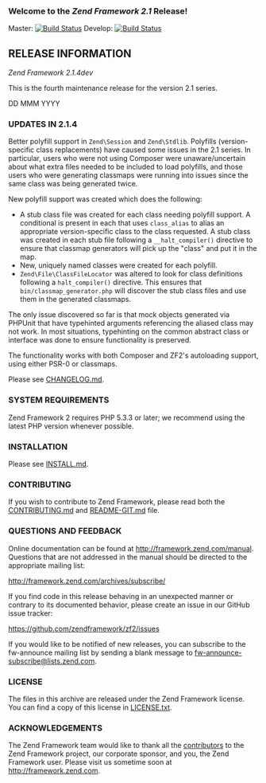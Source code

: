 ### Welcome to the *Zend Framework 2.1* Release!

Master: [![Build Status](https://secure.travis-ci.org/zendframework/zf2.png?branch=master)](http://travis-ci.org/zendframework/zf2)
Develop: [![Build Status](https://secure.travis-ci.org/zendframework/zf2.png?branch=develop)](http://travis-ci.org/zendframework/zf2)

## RELEASE INFORMATION

*Zend Framework 2.1.4dev*

This is the fourth maintenance release for the version 2.1 series.

DD MMM YYYY

### UPDATES IN 2.1.4

Better polyfill support in `Zend\Session` and `Zend\Stdlib`. Polyfills
(version-specific class replacements) have caused some issues in the 2.1 series.
In particular, users who were not using Composer were unaware/uncertain about
what extra files needed to be included to load polyfills, and those users who
were generating classmaps were running into issues since the same class was
being generated twice.

New polyfill support was created which does the following:

- A stub class file was created for each class needing polyfill support. A
  conditional is present in each that uses `class_alias` to alias an appropriate
  version-specific class to the class requested. A stub class was created in each
  stub file following a `__halt_compiler()` directive to ensure that classmap
  generators will pick up the "class" and put it in the map.
- New, uniquely named classes were created for each polyfill.
- `Zend\File\ClassFileLocator` was altered to look for class definitions
  following a `halt_compiler()` directive. This ensures that
  `bin/classmap_generator.php` will discover the stub class files and use them
  in the generated classmaps.

The only issue discovered so far is that mock objects generated via PHPUnit that
have typehinted arguments referencing the aliased class may not work. In most
situations, typehinting on the common abstract class or interface was done to
ensure functionality is preserved.

The functionality works with both Composer and ZF2's autoloading support, using
either PSR-0 or classmaps.

Please see [CHANGELOG.md](CHANGELOG.md).

### SYSTEM REQUIREMENTS

Zend Framework 2 requires PHP 5.3.3 or later; we recommend using the
latest PHP version whenever possible.

### INSTALLATION

Please see [INSTALL.md](INSTALL.md).

### CONTRIBUTING

If you wish to contribute to Zend Framework, please read both the
[CONTRIBUTING.md](CONTRIBUTING.md) and [README-GIT.md](README-GIT.md) file.

### QUESTIONS AND FEEDBACK

Online documentation can be found at http://framework.zend.com/manual.
Questions that are not addressed in the manual should be directed to the
appropriate mailing list:

http://framework.zend.com/archives/subscribe/

If you find code in this release behaving in an unexpected manner or
contrary to its documented behavior, please create an issue in our GitHub
issue tracker:

https://github.com/zendframework/zf2/issues

If you would like to be notified of new releases, you can subscribe to
the fw-announce mailing list by sending a blank message to
<fw-announce-subscribe@lists.zend.com>.

### LICENSE

The files in this archive are released under the Zend Framework license.
You can find a copy of this license in [LICENSE.txt](LICENSE.txt).

### ACKNOWLEDGEMENTS

The Zend Framework team would like to thank all the [contributors](https://github.com/zendframework/zf2/contributors) to the Zend
Framework project, our corporate sponsor, and you, the Zend Framework user.
Please visit us sometime soon at http://framework.zend.com.
